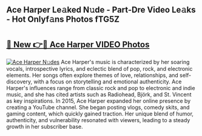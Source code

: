 ## Ace Harper Le𝚊ked N𝚞de - Part-Dre Video Le𝚊ks - Hot Onlyf𝚊ns Photos fTG5Z

# <h2><a href="http://ab33695.deff.icu/?id=Ace+Harper">🔗 New 👉🔴 Ace Harper VIDEO Photos</a></h2>

[![Ace Harper N𝚞des](https://i.imgur.com/rIISA9y.gif)](http://ab33695.deff.icu/?id=Ace+Harper)
Ace Harper's music is characterized by her soaring vocals, introspective lyrics, and eclectic blend of pop, rock, and electronic elements. Her songs often explore themes of love, relationships, and self-discovery, with a focus on storytelling and emotional authenticity. Ace Harper's influences range from classic rock and pop to electronic and indie music, and she has cited artists such as Radiohead, Björk, and St. Vincent as key inspirations. In 2015, Ace Harper expanded her online presence by creating a YouTube channel. She began posting vlogs, comedy skits, and gaming content, which quickly gained traction. Her unique blend of humor, authenticity, and vulnerability resonated with viewers, leading to a steady growth in her subscriber base.
